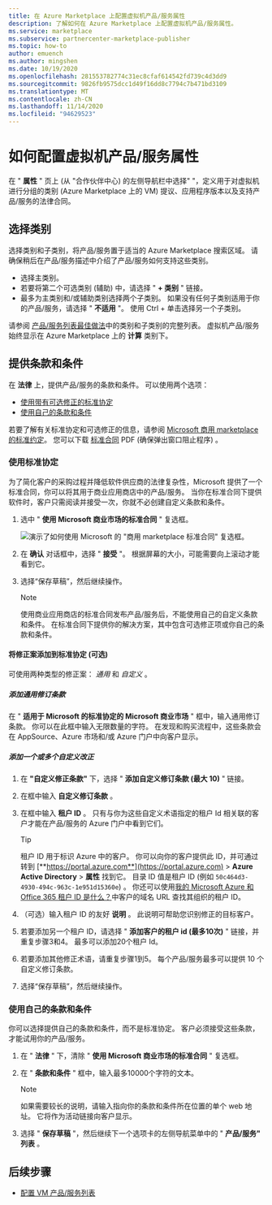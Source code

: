 ```yaml
---
title: 在 Azure Marketplace 上配置虚拟机产品/服务属性
description: 了解如何在 Azure Marketplace 上配置虚拟机产品/服务属性。
ms.service: marketplace
ms.subservice: partnercenter-marketplace-publisher
ms.topic: how-to
author: emuench
ms.author: mingshen
ms.date: 10/19/2020
ms.openlocfilehash: 281553782774c31ec8cfaf614542fd739c4d3dd9
ms.sourcegitcommit: 9826fb9575dcc1d49f16dd8c7794c7b471bd3109
ms.translationtype: MT
ms.contentlocale: zh-CN
ms.lasthandoff: 11/14/2020
ms.locfileid: "94629523"
---
```

# <a name="how-to-configure-virtual-machine-offer-properties"></a>如何配置虚拟机产品/服务属性

在 " **属性** " 页上 (从 "合作伙伴中心) 的左侧导航栏中选择" "，定义用于对虚拟机进行分组的类别 (Azure Marketplace 上的 VM) 提议、应用程序版本以及支持产品/服务的法律合同。

## <a name="select-a-category"></a>选择类别

选择类别和子类别，将产品/服务置于适当的 Azure Marketplace 搜索区域。 请确保稍后在产品/服务描述中介绍了产品/服务如何支持这些类别。

- 选择主类别。
- 若要将第二个可选类别 (辅助) 中，请选择 " **+ 类别** " 链接。
- 最多为主类别和/或辅助类别选择两个子类别。 如果没有任何子类别适用于你的产品/服务，请选择 " **不适用** "。 使用 Ctrl + 单击选择另一个子类别。

请参阅 [产品/服务列表最佳做法](gtm-offer-listing-best-practices.md)中的类别和子类别的完整列表。 虚拟机产品/服务始终显示在 Azure Marketplace 上的 **计算** 类别下。

## <a name="provide-terms-and-conditions"></a>提供条款和条件

在 **法律** 上，提供产品/服务的条款和条件。 可以使用两个选项：

- [使用带有可选修正的标准协定](#use-the-standard-contract)
- [使用自己的条款和条件](#use-your-own-terms-and-conditions)

若要了解有关标准协定和可选修正的信息，请参阅 [Microsoft 商用 marketplace 的标准约定](standard-contract.md)。 您可以下载 [标准合同](https://go.microsoft.com/fwlink/?linkid=2041178) PDF (确保弹出窗口阻止程序) 。

### <a name="use-the-standard-contract"></a>使用标准协定

为了简化客户的采购过程并降低软件供应商的法律复杂性，Microsoft 提供了一个标准合同，你可以将其用于商业应用商店中的产品/服务。 当你在标准合同下提供软件时，客户只需阅读并接受一次，你就不必创建自定义条款和条件。

1. 选中 " **使用 Microsoft 商业市场的标准合同** " 复选框。

   ![演示了如何使用 Microsoft 的 "商用 marketplace 标准合同" 复选框。](partner-center-portal/media/use-standard-contract.png)

1. 在 **确认** 对话框中，选择 " **接受** "。 根据屏幕的大小，可能需要向上滚动才能看到它。
1. 选择“保存草稿”，然后继续操作。

   > [!NOTE]
   > 使用商业应用商店的标准合同发布产品/服务后，不能使用自己的自定义条款和条件。 在标准合同下提供你的解决方案，其中包含可选修正项或你自己的条款和条件。

#### <a name="add-amendments-to-the-standard-contract-optional"></a>将修正案添加到标准协定 (可选) 

可使用两种类型的修正案： *通用* 和 *自定义* 。

##### <a name="add-universal-amendment-terms"></a>添加通用修订条款

在 " **适用于 Microsoft 的标准协定的 Microsoft 商业市场** " 框中，输入通用修订条款。 你可以在此框中输入无限数量的字符。 在发现和购买流程中，这些条款会在 AppSource、Azure 市场和/或 Azure 门户中向客户显示。

##### <a name="add-one-or-more-custom-amendments"></a>添加一个或多个自定义改正

1. 在 **"自定义修正条款"** 下，选择 " **添加自定义修订条款 (最大 10)** " 链接。
2. 在框中输入 **自定义修订条款** 。
3. 在框中输入 **租户 ID** 。 只有与你为这些自定义术语指定的租户 Id 相关联的客户才能在产品/服务的 Azure 门户中看到它们。

   > [!TIP]
   > 租户 ID 用于标识 Azure 中的客户。 你可以向你的客户提供此 ID，并可通过转到 [**https://portal.azure.com**](https://portal.azure.com)  >  **Azure Active Directory**  >  **属性** 找到它。 目录 ID 值是租户 ID (例如 `50c464d3-4930-494c-963c-1e951d15360e`) 。 你还可以使用[我的 Microsoft Azure 和 Office 365 租户 ID 是什么？](https://www.whatismytenantid.com/)中客户的域名 URL 查找其组织的租户 ID。

4. （可选）输入租户 ID 的友好 **说明** 。 此说明可帮助您识别修正的目标客户。
5. 若要添加另一个租户 ID，请选择 " **添加客户的租户 id (最多10次)** " 链接，并重复步骤3和4。 最多可以添加20个租户 Id。
6. 若要添加其他修正术语，请重复步骤1到5。 每个产品/服务最多可以提供 10 个自定义修订条款。
7. 选择“保存草稿”，然后继续操作。

### <a name="use-your-own-terms-and-conditions"></a>使用自己的条款和条件

你可以选择提供自己的条款和条件，而不是标准协定。 客户必须接受这些条款，才能试用你的产品/服务。

1. 在 " **法律** " 下，清除 " **使用 Microsoft 商业市场的标准合同** " 复选框。
1. 在 " **条款和条件** " 框中，输入最多10000个字符的文本。

   > [!NOTE]
   > 如果需要较长的说明，请输入指向你的条款和条件所在位置的单个 web 地址。 它将作为活动链接向客户显示。

1. 选择 " **保存草稿** "，然后继续下一个选项卡的左侧导航菜单中的 " **产品/服务" 列表** 。

## <a name="next-steps"></a>后续步骤

- [配置 VM 产品/服务列表](azure-vm-create-listing.md)

